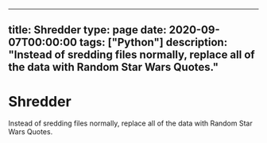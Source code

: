 
---
title: Shredder
type: page
date: 2020-09-07T00:00:00
tags: ["Python"]
description: "Instead of sredding files normally, replace all of the data with Random Star Wars Quotes."
---


# Shredder

Instead of sredding files normally, replace all of the data with Random Star Wars Quotes.

